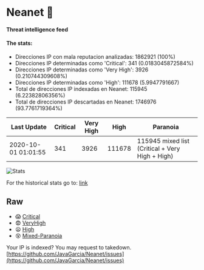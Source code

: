 # Neanet :hocho:
#### Threat intelligence feed
#### The stats:

- Direcciones IP con mala reputacion analizadas: 1862921 (100%)
- Direcciones IP determinadas como 'Critical':  341 (0.0183045872584%)
- Direcciones IP determinadas como 'Very High':  3926 (0.210744309608%)
- Direcciones IP determinadas como 'High':  111678 (5.9947791667)
- Total de direcciones IP indexadas en Neanet:  115945 (6.22382806356%)
- Total de direcciones IP descartadas en Neanet:  1746976 (93.7761719364%)

| Last Update | Critical | Very High | High | Paranoia |
| --- | --- | --- | --- | --- |
| 2020-10-01 01:01:55 | 341 | 3926 | 111678 | 115945 mixed list (Critical + Very High + High)|

![Stats](https://docs.google.com/spreadsheets/d/e/2PACX-1vSnaNMIXVabIpDJjufMlzH7poXnshF3mgd8Is1g9ytUEzVsP5my4Trn8f-xkoLLQ38xpL3HtmUexLo6/pubchart?oid=501124687&format=image)

For the historical stats go to: [link](/stats.csv)
## Raw
- :scream: [Critical](https://raw.githubusercontent.com/JavaGarcia/Neanet/master/blacklists/neanet_critical.txt)
- :fearful: [VeryHigh](https://raw.githubusercontent.com/JavaGarcia/Neanet/master/blacklists/neanet_veryHigh.txtt)
- :frowning: [High](https://raw.githubusercontent.com/JavaGarcia/Neanet/master/blacklists/neanet_high.txt)
- :dizzy_face: [Mixed-Paranoia](https://raw.githubusercontent.com/JavaGarcia/Neanet/master/blacklists/neanet_all.txt)


Your IP is indexed? You may request to takedown. [https://github.com/JavaGarcia/Neanet/issues](https://github.com/JavaGarcia/Neanet/issues)











































































































































































































































































































































































































































































































































































































































































































































































































































































































































































































































































































































































